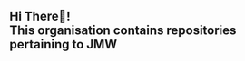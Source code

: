 <h2 align="left">Hi There👋! <br> This organisation contains repositories pertaining to JMW</h2>

###

